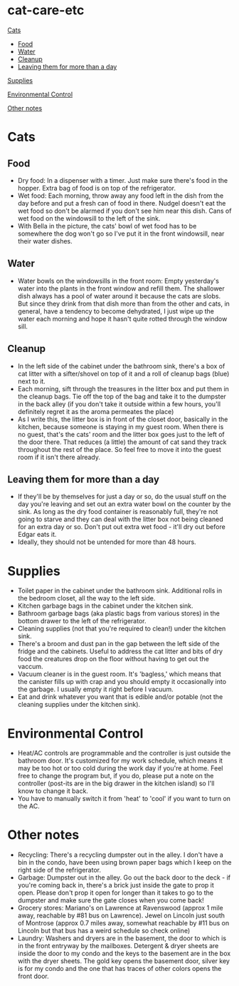 # cat-care-etc

[Cats](#cats)
  - [Food](#food)
  - [Water](#water)
  - [Cleanup](#cleanup)
  - [Leaving them for more than a day](#leaving-them-for-more-than-a-day)
  
[Supplies](#supplies)

[Environmental Control](#environmental-control)

[Other notes](#other-notes)

Cats
====

Food
----
- Dry food: In a dispenser with a timer. Just make sure there's food in the hopper. Extra bag of food is on top of the refrigerator.
- Wet food: Each morning, throw away any food left in the dish from the day before and put a fresh can of food in there. Nudgel doesn't eat the wet food so don't be alarmed if you don't see him near this dish. Cans of wet food on the windowsill to the left of the sink. 
- With Bella in the picture, the cats' bowl of wet food has to be somewhere the dog won't go so I've put it in the front windowsill, near their water dishes.

Water
-----
- Water bowls on the windowsills in the front room: Empty yesterday's water into the plants in the front window and refill them. The shallower dish always has a pool of water around it because the cats are slobs. But since they drink from that dish more than from the other and cats, in general, have a tendency to become dehydrated, I just wipe up the water each morning and hope it hasn't quite rotted through the window sill.

Cleanup
-------
- In the left side of the cabinet under the bathroom sink, there's a box of cat litter with a sifter/shovel on top of it and a roll of cleanup bags (blue) next to it. 
- Each morning, sift through the treasures in the litter box and put them in the cleanup bags. Tie off the top of the bag and take it to the dumpster in the back alley (if you don't take it outside within a few hours, you'll definitely regret it as the aroma permeates the place)
- As I write this, the litter box is in front of the closet door, basically in the kitchen, because someone is staying in my guest room. When there is no guest, that's the cats' room and the litter box goes just to the left of the door there. That reduces (a little) the amount of cat sand they track throughout the rest of the place. So feel free to move it into the guest room if it isn't there already.


Leaving them for more than a day
--------------------------------
- If they'll be by themselves for just a day or so, do the usual stuff on the day you're leaving and set out an extra water bowl on the counter by the sink. As long as the dry food container is reasonably full, they're not going to starve and they can deal with the litter box not being cleaned for an extra day or so. Don't put out extra wet food - it'll dry out before Edgar eats it.
- Ideally, they should not be untended for more than 48 hours. 

Supplies
========
- Toilet paper in the cabinet under the bathroom sink. Additional rolls in the bedroom closet, all the way to the left side.
- Kitchen garbage bags in the cabinet under the kitchen sink.
- Bathroom garbage bags (aka plastic bags from various stores) in the bottom drawer to the left of the refrigerator.
- Cleaning supplies (not that you're required to clean!) under the kitchen sink. 
- There's a broom and dust pan in the gap between the left side of the fridge and the cabinets. Useful to address the cat litter and bits of dry food the creatures drop on the floor without having to get out the vaccum.
- Vacuum cleaner is in the guest room. It's 'bagless,' which means that the canister fills up with crap and you should empty it occasionally into the garbage. I usually empty it right before I vacuum.
- Eat and drink whatever you want that is edible and/or potable (not the cleaning supplies under the kitchen sink).

Environmental Control
=====================
- Heat/AC controls are programmable and the controller is just outside the bathroom door. It's customized for my work schedule, which means it may be too hot or too cold during the work day if you're at home. Feel free to change the program but, if you do, please put a note on the controller (post-its are in the big drawer in the kitchen island) so I'll know to change it back. 
- You have to manually switch it from 'heat' to 'cool' if you want to turn on the AC.

Other notes
===========
- Recycling: There's a recycling dumpster out in the alley. I don't have a bin in the condo, have been using brown paper bags which I keep on the right side of the refrigerator.
- Garbage: Dumpster out in the alley. Go out the back door to the deck - if you're coming back in, there's a brick just inside the gate to prop it open. Please don't prop it open for longer than it takes to go to the dumpster and make sure the gate closes when you come back!
- Grocery stores: Mariano's on Lawrence at Ravenswood (approx 1 mile away, reachable by #81 bus on Lawrence). Jewel on Lincoln just south of Montrose (approx 0.7 miles away, somewhat reachable by #11 bus on Lincoln but that bus has a weird schedule so check online)
- Laundry: Washers and dryers are in the basement, the door to which is in the front entryway by the mailboxes. Detergent & dryer sheets are inside the door to my condo and the keys to the basement are in the box with the dryer sheets. The gold key opens the basement door, silver key is for my condo and the one that has traces of other colors opens the front door.
